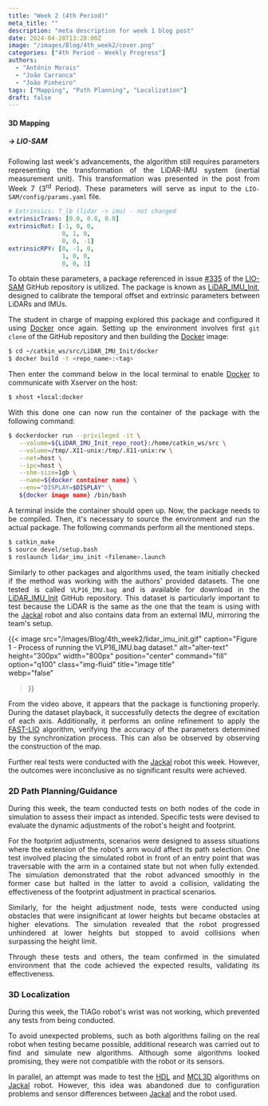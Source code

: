 ```yaml
---
title: "Week 2 (4th Period)"
meta_title: ""
description: "meta description for week 1 blog post"
date: 2024-04-28T13:28:00Z
image: "/images/Blog/4th_week2/cover.png"
categories: ["4th Period - Weekly Progress"]
authors: 
  - "António Morais"
  - "João Carranca"
  - "João Pinheiro"
tags: ["Mapping", "Path Planning", "Localization"]
draft: false
---
```


#### 3D Mapping

##### → LIO-SAM

<div style="text-align: justify;">

<!-- Following last weeks advancements the algorithm still requires some parameters that represent the transformation of the system LiDAR-IMU (inertial measurement unit). This transformation was presented in Week 7's post (3<sup>rd</sup> Period). These will be an input to the `LIO-SAM/config/params.yaml` file: -->
Following last week's advancements, the algorithm still requires parameters representing the transformation of the LiDAR-IMU system (inertial measurement unit). This transformation was presented in the post from Week 7 (3<sup>rd</sup> Period). These parameters will serve as input to the `LIO-SAM/config/params.yaml` file.
</div>

```yaml
# Extrinsics: T_lb (lidar -> imu) - not changed
extrinsicTrans: [0.0, 0.0, 0.0]
extrinsicRot: [-1, 0, 0,
               0, 1, 0,
               0, 0, -1]
extrinsicRPY: [0, -1, 0,
               1, 0, 0,
               0, 0, 1]
```

<div style="text-align: justify;">

<!-- To obtain these parameters a package is refered on issue [#335](https://github.com/TixiaoShan/LIO-SAM/issues/335) of the [LIO-SAM](https://github.com/TixiaoShan/LIO-SAM) GitHub repository. The package is called [LiDAR_IMU_Init](https://github.com/hku-mars/LiDAR_IMU_Init) which calibrates the temporal offset and extrinsic parameter between LiDARs and IMUs. -->
To obtain these parameters, a package referenced in issue [#335](https://github.com/TixiaoShan/LIO-SAM/issues/335) of the [LIO-SAM](https://github.com/TixiaoShan/LIO-SAM) GitHub repository is utilized. The package is known as [LiDAR_IMU_Init](https://github.com/hku-mars/LiDAR_IMU_Init), designed to calibrate the temporal offset and extrinsic parameters between LiDARs and IMUs.

<!-- The student responsible for mapping delved into this package and configurated it using [Docker](https://www.docker.com/) once again. To set up the environment it is first needed to `git clone` the GitHub repository and then build the [Docker](https://www.docker.com/) image: -->
The student in charge of mapping explored this package and configured it using [Docker](https://www.docker.com/) once again. Setting up the environment involves first `git clone` of the GitHub repository and then building the [Docker](https://www.docker.com/) image:
</div>

```bash
$ cd ~/catkin_ws/src/LiDAR_IMU_Init/docker
$ docker build -t <repo_name>:<tag>
```
<div style="text-align: justify;">

Then enter the command below in the local terminal to enable [Docker](https://www.docker.com/) to communicate with Xserver on the host:
</div>

```bash
$ xhost +local:docker
```

<div style="text-align: justify;">

With this done one can now run the container of the package with the following command:
</div>

```bash
$ dockerdocker run --privileged -it \
   --volume=${LiDAR_IMU_Init_repo_root}:/home/catkin_ws/src \
   --volume=/tmp/.X11-unix:/tmp/.X11-unix:rw \
   --net=host \
   --ipc=host \
   --shm-size=1gb \
   --name=${docker container name} \
   --env="DISPLAY=$DISPLAY" \
   ${docker image name} /bin/bash
```

<div style="text-align: justify;">

<!-- A terminal inside the container should open up and now the the package needs to be compiled, then is needed to source the environment and run the actual package. The following commands do all the steps mentioned. -->
A terminal inside the container should open up. Now, the package needs to be compiled. Then, it's necessary to source the environment and run the actual package. The following commands perform all the mentioned steps.
</div>

```bash
$ catkin_make
$ source devel/setup.bash
$ roslaunch lidar_imu_init <filename>.launch
```

<div style="text-align: justify;">

<!-- Similarly to other packages/algorithms used the team firstly checked if the method was working with the authors provided datasets. The one tested is called `VLP16_IMU.bag` and is available to download in the [LiDAR_IMU_Init](https://github.com/hku-mars/LiDAR_IMU_Init) GitHub repository. This one is specially important to test because the LiDAR is the same as the one that the team is using with the [Jackal](https://clearpathrobotics.com/jackal-small-unmanned-ground-vehicle/) robot and also contains data from an external IMU (same situation as the team's). -->
Similarly to other packages and algorithms used, the team initially checked if the method was working with the authors' provided datasets. The one tested is called `VLP16_IMU.bag` and is available for download in the [LiDAR_IMU_Init](https://github.com/hku-mars/LiDAR_IMU_Init) GitHub repository. This dataset is particularly important to test because the LiDAR is the same as the one that the team is using with the [Jackal](https://clearpathrobotics.com/jackal-small-unmanned-ground-vehicle/) robot and also contains data from an external IMU, mirroring the team's setup.
</div>

{{< image 
  src="/images/Blog/4th_week2/lidar_imu_init.gif" 
  caption="Figure 1 - Process of running the VLP16_IMU.bag dataset." 
  alt="alter-text" 
  height="300px" 
  width="800px" 
  position="center" 
  command="fill" 
  option="q100" 
  class="img-fluid" 
  title="image title"  
  webp="false" 
>}}

<div style="text-align: justify;">

<!-- One can see from the video above that the package seems to be working fine as during the play of the dataset as it detected the degree of excitation of each axis, then does an online refinement for to play the the [FAST-LIO](https://github.com/hku-mars/FAST_LIO) algorithm to verify that the parameters determined by the synchronization are fine. This is also noticed by watching the map being constructed. -->
From the video above, it appears that the package is functioning properly. During the dataset playback, it successfully detects the degree of excitation of each axis. Additionally, it performs an online refinement to apply the [FAST-LIO](https://github.com/hku-mars/FAST_LIO) algorithm, verifying the accuracy of the parameters determined by the synchronization process. This can also be observed by observing the construction of the map.

<!-- Further real tests with the [Jackal](https://clearpathrobotics.com/jackal-small-unmanned-ground-vehicle/) robot were performed this week but they are not documented here as they were not conclusive in a way that no important results were achieved. -->
Further real tests were conducted with the [Jackal](https://clearpathrobotics.com/jackal-small-unmanned-ground-vehicle/) robot this week. However, the outcomes were inconclusive as no significant results were achieved.
</div>

### 2D Path Planning/Guidance

<div style="text-align: justify;">

<!-- During week 2, we tested both nodes of our code in simulation to verify whether or not the code we have developed has the impact we expect. 

For this, we designed specific tests to properly evaluate both the dynamic adjustments of the robot's height and the dynamic adjustment of its footprint. 

For the footprint, for example, we tested situations where the extension of the robot's arm would have an impact on its course and decision to take specific paths or not. One of these tests, for example, involved putting the simulated robot in front of an entry point that would be traversable with the arm in its contained state but not while fully spread out. We would expect, in such a setting, that in the first case, the robot would advance without issue, while halting its progress in the second case due to it realizing that a collision would occur. This is indeed what we observed in simulation, proving that the footprint adjustment works in practical scenarios that involve interactions with the simulated environment. 

For the height adjustment node, we used a similar approach, using an obstacle that would be insignificant if the robot's height was small enough but that would become an obstacle after a certain height limit is reached and surpassed. Similarly to the footprint case, we observed that in the first scenario, the robot progresses without issue, while in the second scenario, it halts its progress in order to avoid collisions. 

With these tests and other similar ones, we were able to verify that, in a simulated environment, we achieve the expected results, confirming the validity of the developed code. -->
During this week, the team conducted tests on both nodes of the code in simulation to assess their impact as intended. Specific tests were devised to evaluate the dynamic adjustments of the robot's height and footprint.

For the footprint adjustments, scenarios were designed to assess situations where the extension of the robot's arm would affect its path selection. One test involved placing the simulated robot in front of an entry point that was traversable with the arm in a contained state but not when fully extended. The simulation demonstrated that the robot advanced smoothly in the former case but halted in the latter to avoid a collision, validating the effectiveness of the footprint adjustment in practical scenarios.

Similarly, for the height adjustment node, tests were conducted using obstacles that were insignificant at lower heights but became obstacles at higher elevations. The simulation revealed that the robot progressed unhindered at lower heights but stopped to avoid collisions when surpassing the height limit.

Through these tests and others, the team confirmed in the simulated environment that the code achieved the expected results, validating its effectiveness.
</div>

### 3D Localization

<div style="text-align: justify;">

<!-- Robô esteve avariado e estivemos à procura de novos algoritmos, alguns deles bastante interessantes e com possivel potencial, para além disso tentámos correr os dois algoritmos que já tinhamos testado em simulação no JACKAL um outro robô do ISR - acabámos por abandonar esta hipótese uma vez que não foi possivel correr este neste tipo de robô. -->

<!-- The robot that we usually do the tests was broken, and the team were waiting for new pieces to arrive. So we couldn't do the tests with HDL algorithm and mcl3D algorithm. 

So we decided that it would be good to search for new algorithms, and test them in simulation, similar as we did for the other two algorithms in order to test them and compare them, some of them were really interesting but it didn't apply to our robot or our sensors.

Altough the usual robot was broken we tried to try the HDL algorithm and mcl3D algorithm in another robot of ISR, the JACKAL robot. We decided to abandon this idea, due to some problems in configuration of the robot, and its sensors, that were different from the robot that we are using. -->
During this week, the TIAGo robot's wrist was not working, which prevented any tests from being conducted. 

To avoid unexpected problems, such as both algorithms failing on the real robot when testing became possible, additional research was carried out to find and simulate new algorithms. Although some algorithms looked promising, they were not compatible with the robot or its sensors.

In parallel, an attempt was made to test the [HDL](https://github.com/koide3/hdl_localization) and [MCL3D](https://github.com/NaokiAkai/mcl3d_ros) algorithms on [Jackal](https://clearpathrobotics.com/jackal-small-unmanned-ground-vehicle/) robot. However, this idea was abandoned due to configuration problems and sensor differences between [Jackal](https://clearpathrobotics.com/jackal-small-unmanned-ground-vehicle/) and the robot used.

</div>